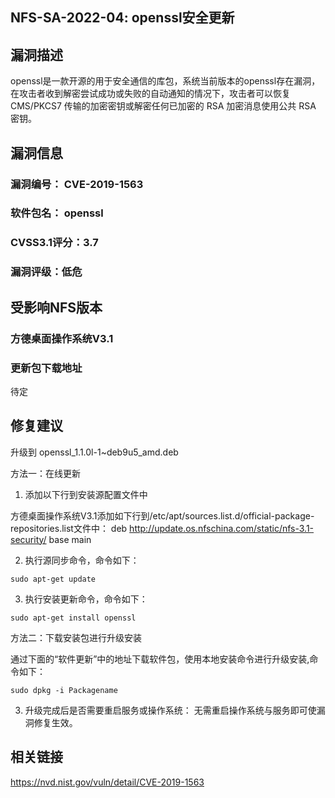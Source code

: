 ## NFS-SA-2022-04: openssl安全更新

## 漏洞描述

openssl是一款开源的用于安全通信的库包，系统当前版本的openssl存在漏洞，在攻击者收到解密尝试成功或失败的自动通知的情况下，攻击者可以恢复 CMS/PKCS7 传输的加密密钥或解密任何已加密的 RSA 加密消息使用公共 RSA 密钥。

## 漏洞信息

###    漏洞编号： CVE-2019-1563

###    软件包名： openssl

###    CVSS3.1评分：3.7

###    漏洞评级：低危

## 受影响NFS版本

###    方德桌面操作系统V3.1   

### 更新包下载地址

待定

## 修复建议

升级到 openssl_1.1.0l-1~deb9u5_amd.deb

方法一：在线更新

1. 添加以下行到安装源配置文件中

方德桌面操作系统V3.1添加如下行到/etc/apt/sources.list.d/official-package-repositories.list文件中：
deb http://update.os.nfschina.com/static/nfs-3.1-security/ base main



2. 执行源同步命令，命令如下：

```
sudo apt-get update
```

3. 执行安装更新命令，命令如下：

```
sudo apt-get install openssl
```

方法二：下载安装包进行升级安装

通过下面的“软件更新”中的地址下载软件包，使用本地安装命令进行升级安装,命令如下：

```
sudo dpkg -i Packagename
```

3. 升级完成后是否需要重启服务或操作系统：
   无需重启操作系统与服务即可使漏洞修复生效。

## 相关链接

https://nvd.nist.gov/vuln/detail/CVE-2019-1563
